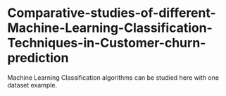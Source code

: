 # Comparative-studies-of-different-Machine-Learning-Classification-Techniques-in-Customer-churn-prediction
Machine Learning Classification algorithms can be studied here with one dataset example.
